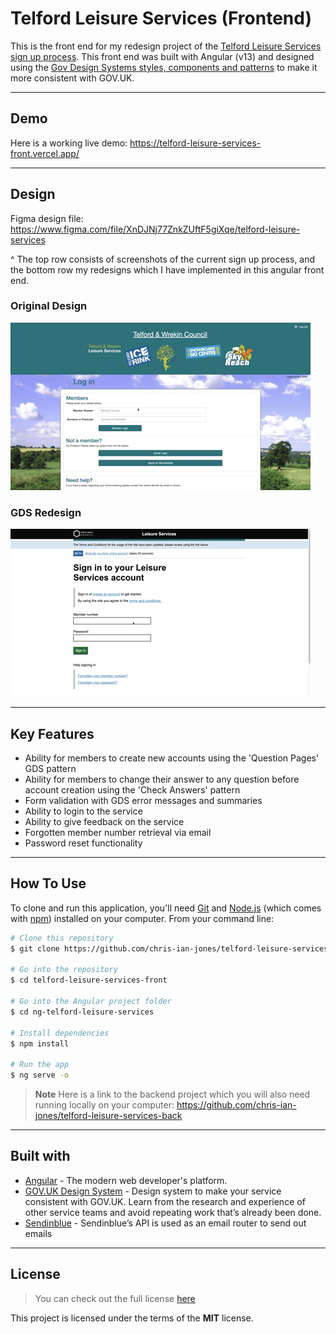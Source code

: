 Telford Leisure Services (Frontend)
============

This is the front end for my redesign project of the [Telford Leisure Services sign up process](https://secureleisure.telford.gov.uk/lfbook.asp?wci=Login&=). This front end was built with Angular (v13) and designed using the [Gov Design Systems styles, components and patterns](https://design-system.service.gov.uk) to make it more consistent with GOV.UK.

---

## Demo

Here is a working live demo: https://telford-leisure-services-front.vercel.app/

---

## Design

Figma design file: https://www.figma.com/file/XnDJNj77ZnkZUftF5giXqe/telford-leisure-services 

^ The top row consists of screenshots of the current sign up process, and the bottom row my redesigns which I have implemented in this angular front end.

### Original Design

![](telford-leisure-services-original-signup.gif)

### GDS Redesign

![](telford-leisure-services-signup.gif)

---

## Key Features

* Ability for members to create new accounts using the 'Question Pages' GDS pattern
* Ability for members to change their answer to any question before account creation using the 'Check Answers' pattern
* Form validation with GDS error messages and summaries
* Ability to login to the service
* Ability to give feedback on the service
* Forgotten member number retrieval via email
* Password reset functionality

---

## How To Use

To clone and run this application, you'll need [Git](https://git-scm.com) and [Node.js](https://nodejs.org/en/download/) (which comes with [npm](http://npmjs.com)) installed on your computer. From your command line:

```bash
# Clone this repository
$ git clone https://github.com/chris-ian-jones/telford-leisure-services-front

# Go into the repository
$ cd telford-leisure-services-front

# Go into the Angular project folder
$ cd ng-telford-leisure-services

# Install dependencies
$ npm install

# Run the app
$ ng serve -o
```

> **Note**
> Here is a link to the backend project which you will also need running locally on your computer: https://github.com/chris-ian-jones/telford-leisure-services-back

---

## Built with 

- [Angular](https://angular.io/) - The modern web
developer's platform.
- [GOV.UK Design System](https://design-system.service.gov.uk/) - Design system to make your service consistent with GOV.UK. Learn from the research and experience of other service teams and avoid repeating work that’s already been done.
- [Sendinblue](https://www.sendinblue.com/) - Sendinblue’s API is used as an email router to send out emails

---

## License
>You can check out the full license [here](https://github.com/chris-ian-jones/telford-leisure-services-front/blob/main/LICENSE)

This project is licensed under the terms of the **MIT** license.
